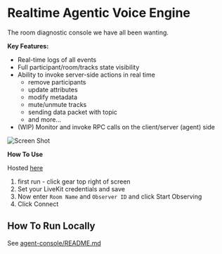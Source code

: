 # Realtime Agentic Voice Engine

The room diagnostic console we have all been wanting. 

**Key Features:**

* Real-time logs of all events
* Full participant/room/tracks state visibility
* Ability to invoke server-side actions in real time
	* remove participants
	* update attributes
	* modify metadata
	* mute/unmute tracks
	* sending data packet with topic
	* and more...
* (WIP) Monitor and invoke RPC calls on the client/server (agent) side


![Screen Shot](res/realtime-room-console.gif)


**How To Use**

Hosted [here](https://v0-webq-gt7ld1dd0st.vercel.app/)

1. first run - click gear top right of screen
2. Set your LiveKit credentials and save
3. Now enter `Room Name` and `Observer ID` and click Start Observing
4. Click Connect


## How To Run Locally

See [agent-console/README.md](./agent-console/README.md)

